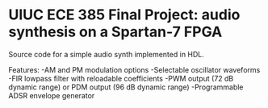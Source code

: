 # UIUC ECE 385 Final Project: audio synthesis on a Spartan-7 FPGA

Source code for a simple audio synth implemented in HDL.

Features:
-AM and PM modulation options
-Selectable oscillator waveforms 
-FIR lowpass filter with reloadable coefficients
-PWM output (72 dB dynamic range) or PDM output (96 dB dynamic range)
-Programmable ADSR envelope generator
